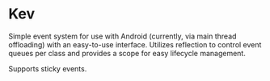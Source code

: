 # Kev
Simple event system for use with Android (currently, via main thread offloading) with an easy-to-use interface. Utilizes reflection to control event queues per class and provides a scope for easy lifecycle management.

Supports sticky events.

